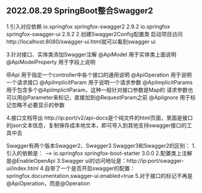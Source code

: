 <h2>2022.08.29 SpringBoot整合Swagger2</h2> 
1.引入对应依赖
<dependency>
            <groupId>io.springfox</groupId>
            <artifactId>springfox-swagger2</artifactId>
            <version>2.9.2</version>
        </dependency>
        <dependency>
            <groupId>io.springfox</groupId>
            <artifactId>springfox-swagger-ui</artifactId>
            <version>2.9.2</version>
        </dependency>
2.创建Swagger2Config配置类
启动项目访问http://localhost:8080/swagger-ui.html就可以看到swagger ui

3.针对接口、实体类添加Swagger注解
@ApiModel 用于实体类上面说明
@ApiModelProperty 用于字段上说明

@Api 用于指定一个controller中各个接口的通用说明
@ApiOperation 用于说明一个请求接口
@ApiImplicitParam 用于说明一个请求参数
@ApiImplicitParams 用于包含多个@ApiImplicitParam，这种一般针对接口参数是Map的
请求参数也可以用@Parameter来标记，直接加到@RequestParam之前
@ApiIgnore 用于标记忽略不必要显示的参数   

4.接口文档导出
http://ip:port/v2/api-docs是个纯文件的html页面，里面是接口的json文本信息，复制保存成本地文本，即可导入到其他支持swagger接口的工具中去     
        
Swagger有两个版本Swagger2、Swagger3
Swagger3和Swagger2的区别：
1.引入的依赖是：
<dependency>-->
    <groupId>io.springfox</groupId>
    <artifactId>springfox-boot-starter</artifactId>
    <version>3.0.0</version>
</dependency>
2.配置类上注解是@EnableOpenApi
3.Swagger ui的访问地址是：http://ip:port/swagger-ui/index.html
4.自带了一个是否开启swagger的配置：springfox.documentation.swagger-ui.enabled=true
5.对于接口的标记不再是@ApiOperation，而是@Operation